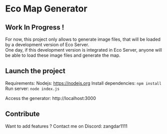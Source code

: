# Eco Map Generator

## Work In Progress !

For now, this project only allows to generate image files, that will be loaded by a development version of Eco Server.  
One day, if this development version is integrated in Eco Server, anyone will be able to load these image files and generate the map.

## Launch the project

Requirements: Nodejs: https://nodejs.org
Install dependencies: `npm install`
Run server: `node index.js`

Access the generator: http://localhost:3000

## Contribute

Want to add features ? Contact me on Discord: zangdar1111
